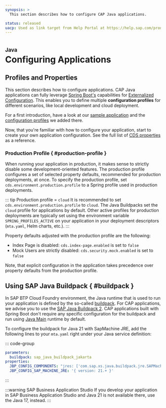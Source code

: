 ```yaml
---
synopsis: >
  This section describes how to configure CAP Java applications.

status: released
uacp: Used as link target from Help Portal at https://help.sap.com/products/BTP/65de2977205c403bbc107264b8eccf4b/9186ed9ab00842e1a31309ff1be38792.html
---
```


# Configuring Applications
<style scoped>
  h1:before {
    content: "Java"; display: block; font-size: 60%; margin: 0 0 .2em;
  }
</style>


## Profiles and Properties

This section describes how to configure applications.
CAP Java applications can fully leverage [Spring Boot's](../spring-boot-integration) capabilities for [Externalized Configuration](https://docs.spring.io/spring-boot/docs/current/reference/html/features.html#features.external-config).
This enables you to define multiple **configuration profiles** for different scenarios, like local development and cloud deployment.

For a first introduction, have a look at our [sample application](https://github.com/sap-samples/cloud-cap-samples-java) and the [configuration profiles](https://github.com/SAP-samples/cloud-cap-samples-java/blob/master/srv/src/main/resources/application.yaml) we added there.

Now, that you're familiar with how to configure your application, start to create your own application configuration. See the full list of [CDS properties](properties) as a reference.

### Production Profile { #production-profile }

When running your application in production, it makes sense to strictly disable some development-oriented features.
The production profile configures a set of selected property defaults, recommended for production deployments, at once.
To specify the production profile, set `cds.environment.production.profile` to a Spring profile used in production deployments.

::: tip Production profile = `cloud`
It is recommended to set `cds.environment.production.profile` to `cloud`. The Java Buildpacks set the `cloud` profile for applications by default.
Other active profiles for production deployments are typically set using the environment variable `SPRING_PROFILES_ACTIVE` on your application in your deployment descriptors (`mta.yaml`, Helm charts, etc.).
:::

Property defaults adjusted with the production profile are the following:

- Index Page is disabled: `cds.index-page.enabled` is set to `false`
- Mock Users are strictly disabled: `cds.security.mock.enabled` is set to `false`

Note, that explicit configuration in the application takes precedence over property defaults from the production profile.

## Using SAP Java Buildpack { #buildpack }

In SAP BTP Cloud Foundry environment, the Java runtime that is used to run your application is defined by the so-called [buildpack](https://docs.cloudfoundry.org/buildpacks/).
For CAP applications, we advise you to use the [SAP Java Buildpack 2](https://help.sap.com/docs/btp/sap-business-technology-platform/sap-jakarta-buildpack).
CAP applications built with Spring Boot don't require any specific configuration for the buildpack and run using [Java Main](https://help.sap.com/docs/btp/sap-business-technology-platform/java-main) runtime by default.

To configure the buildpack for Java 21 with SapMachine JRE, add the following lines to your `mta.yaml` right under your Java service definition:

::: code-group
```yaml [mta.yaml]
parameters:
  buildpack: sap_java_buildpack_jakarta
properties:
  JBP_CONFIG_COMPONENTS: "jres: ['com.sap.xs.java.buildpack.jre.SAPMachineJRE']"
  JBP_CONFIG_SAP_MACHINE_JRE: '{ version: 21.+ }'
```
:::

:::warning SAP Business Application Studio
If you develop your application in SAP Business Application Studio and Java 21 is not available there, use the Java 17, instead.
:::

